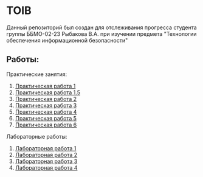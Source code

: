 <h1>TOIB</h1>

Данный репозиторий был создан для отслеживания прогресса студента группы ББМО-02-23 Рыбакова В.А. при изучении предмета "Технологии обеспечения информационной безопасности"

## Работы:

Практические занятия:

1. [Практическая работа 1](https://github.com/sapperka/TOIB/blob/main/PZ1.md)
2. [Практическая работа 1.5](https://github.com/sapperka/TOIB/blob/main/PZ1%2C5.md)
3. [Практическая работа 2](https://github.com/sapperka/TOIB/blob/main/PZ2.md)
4. [Практическая работа 3]()
5. [Практическая работа 4](https://github.com/sapperka/TOIB/blob/main/PZ4.md)
6. [Практическая работа 5]()
7. [Практическая работа 6](https://github.com/sapperka/TOIB/tree/main/PZ6)

Лабораторные работы:

1. [Лабораторная работа 1]()
2. [Лабораторная работа 2](https://colab.research.google.com/drive/1Dj9uslM2VHxVE1-Ry4NBTOz2kUgi-Lv7?usp=sharing)
3. [Лабораторная работа 3]()
4. [Лабораторная работа 4](https://github.com/sapperka/TOIB/blob/main/LR4.md)


